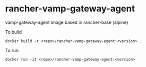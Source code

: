 rancher-vamp-gateway-agent
==========================

vamp-gateway-agent image based in rancher-base (alpine)

To build

```
docker build -t <repo>/rancher-vamp-gateway-agent:<version> .
```

To run:

```
docker run -it <repo>/rancher-vamp-gateway-agent:<version> 
```

